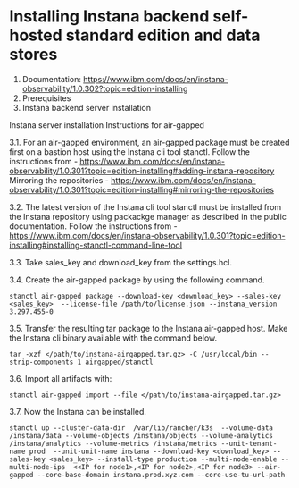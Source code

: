 # Installing Instana backend self-hosted standard edition and data stores

1. Documentation: https://www.ibm.com/docs/en/instana-observability/1.0.302?topic=edition-installing
2. Prerequisites
3. Instana backend server installation

   
Instana server installation Instructions for air-gapped

3.1. For an air-gapped environment, an air-gapped package must be created first on a bastion host using the Instana cli tool stanctl.
       Follow the instructions from - https://www.ibm.com/docs/en/instana-observability/1.0.301?topic=edition-installing#adding-instana-repository
       Mirroring the repositories - https://www.ibm.com/docs/en/instana-observability/1.0.301?topic=edition-installing#mirroring-the-repositories
       
3.2. The latest version of the Instana cli tool stanctl must be installed from the Instana repository using packackge manager as described in the public documentation.
       Follow the instructions from - https://www.ibm.com/docs/en/instana-observability/1.0.301?topic=edition-installing#installing-stanctl-command-line-tool
       
3.3. Take sales_key and download_key from the settings.hcl.

3.4. Create the air-gapped package by using the following command.
```
stanctl air-gapped package --download-key <download_key> --sales-key <sales_key>  --license-file /path/to/license.json --instana_version 3.297.455-0
```

3.5.  Transfer the resulting tar package to the Instana air-gapped host.
Make the Instana cli binary available with the command below.
```
tar -xzf </path/to/instana-airgapped.tar.gz> -C /usr/local/bin --strip-components 1 airgapped/stanctl
```

3.6.  Import all artifacts with:
```
stanctl air-gapped import --file </path/to/instana-airgapped.tar.gz>
```

3.7.  Now the Instana can be installed.
```
stanctl up --cluster-data-dir  /var/lib/rancher/k3s  --volume-data /instana/data --volume-objects /instana/objects --volume-analytics /instana/analytics --volume-metrics /instana/metrics --unit-tenant-name prod  --unit-unit-name instana --download-key <download_key> --sales-key <sales_key> --install-type production --multi-node-enable --multi-node-ips  <<IP for node1>,<IP for node2>,<IP for node3> --air-gapped --core-base-domain instana.prod.xyz.com --core-use-tu-url-path
```
